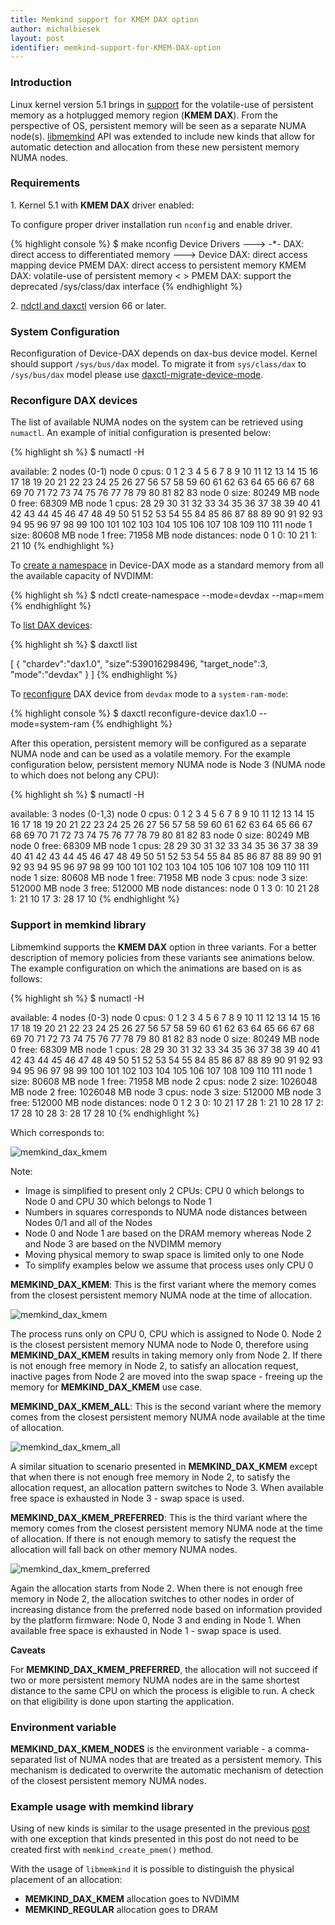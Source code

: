 ```yaml
---
title: Memkind support for KMEM DAX option
author: michalbiesek
layout: post
identifier: memkind-support-for-KMEM-DAX-option
---
```


### Introduction

Linux kernel version 5.1 brings in [support][kernel-patch] for the volatile-use of persistent memory
as a hotplugged memory region (**KMEM DAX**).
From the perspective of OS, persistent memory will be seen as a separate NUMA node(s).
[libmemkind][memkind-release] API was extended to include new kinds that allow for automatic detection and allocation
from these new persistent memory NUMA nodes.

### Requirements

<span>1.</span> Kernel 5.1 with **KMEM DAX** driver enabled:

To configure proper driver installation run `nconfig` and enable driver.

{% highlight console %}
$ make nconfig
	Device Drivers --->
		-*- DAX: direct access to differentiated memory --->
			<M>   Device DAX: direct access mapping device
			<M>     PMEM DAX: direct access to persistent memory
			<M>     KMEM DAX: volatile-use of persistent memory
			< >   PMEM DAX: support the deprecated /sys/class/dax interface
{% endhighlight %}

<span>2.</span> [ndctl and daxctl][ndctl-release] version 66 or later.

### System Configuration

Reconfiguration of Device-DAX depends on dax-bus device model.
Kernel should support `/sys/bus/dax` model. To migrate it from
`sys/class/dax` to `/sys/bus/dax` model please use [daxctl-migrate-device-mode][daxctl-migrate-device-model].

### Reconfigure DAX devices

The list of available NUMA nodes on the system can be retrieved using `numactl`.
An example of initial configuration is presented below:

{% highlight sh %}
$ numactl -H

available: 2 nodes (0-1)
node 0 cpus: 0 1 2 3 4 5 6 7 8 9 10 11 12 13 14 15 16 17 18 19 20 21 22 23 24 25 26 27 56 57 58 59 60 61 62 63 64 65 66 67 68 69 70 71 72 73 74 75 76 77 78 79 80 81 82 83
node 0 size: 80249 MB
node 0 free: 68309 MB
node 1 cpus: 28 29 30 31 32 33 34 35 36 37 38 39 40 41 42 43 44 45 46 47 48 49 50 51 52 53 54 55 84 85 86 87 88 89 90 91 92 93 94 95 96 97 98 99 100 101 102 103 104 105 106 107 108 109 110 111
node 1 size: 80608 MB
node 1 free: 71958 MB
node distances:
node   0   1
  0:  10  21
  1:  21  10
{% endhighlight %}

To [create a namespace][ndctl-create-namespace] in Device-DAX mode as a standard memory from all the available capacity of NVDIMM:

{% highlight sh %}
$ ndctl create-namespace --mode=devdax --map=mem
{% endhighlight %}

To [list DAX devices][daxctl-list]:

{% highlight sh %}
$ daxctl list

[
  {
    "chardev":"dax1.0",
    "size":539016298496,
    "target_node":3,
    "mode":"devdax"
  }
]
{% endhighlight %}

To [reconfigure][daxctl-reconfigure-device] DAX device from `devdax` mode to a `system-ram-mode`:

{% highlight console %}
$ daxctl reconfigure-device dax1.0 --mode=system-ram
{% endhighlight %}

After this operation, persistent memory will be configured as a separate NUMA node and can be used as a volatile memory.
For the example configuration below, persistent memory NUMA node is Node 3 (NUMA node to which does not belong any CPU):

{% highlight sh %}
$ numactl -H

  available: 3 nodes (0-1,3)
node 0 cpus: 0 1 2 3 4 5 6 7 8 9 10 11 12 13 14 15 16 17 18 19 20 21 22 23 24 25 26 27 56 57 58 59 60 61 62 63 64 65 66 67 68 69 70 71 72 73 74 75 76 77 78 79 80 81 82 83
node 0 size: 80249 MB
node 0 free: 68309 MB
node 1 cpus: 28 29 30 31 32 33 34 35 36 37 38 39 40 41 42 43 44 45 46 47 48 49 50 51 52 53 54 55 84 85 86 87 88 89 90 91 92 93 94 95 96 97 98 99 100 101 102 103 104 105 106 107 108 109 110 111
node 1 size: 80608 MB
node 1 free: 71958 MB
node 3 cpus:
node 3 size: 512000 MB
node 3 free: 512000 MB
node distances:
node   0   1   3
  0:  10  21  28
  1:  21  10  17
  3:  28  17  10
{% endhighlight %}

### Support in memkind library

Libmemkind supports the **KMEM DAX** option in three variants.
For a better description of memory policies from these variants  see animations below.
The example configuration on which the animations are based on is as follows:

{% highlight sh %}
$ numactl -H

  available: 4 nodes (0-3)
node 0 cpus: 0 1 2 3 4 5 6 7 8 9 10 11 12 13 14 15 16 17 18 19 20 21 22 23 24 25 26 27 56 57 58 59 60 61 62 63 64 65 66 67 68 69 70 71 72 73 74 75 76 77 78 79 80 81 82 83
node 0 size: 80249 MB
node 0 free: 68309 MB
node 1 cpus: 28 29 30 31 32 33 34 35 36 37 38 39 40 41 42 43 44 45 46 47 48 49 50 51 52 53 54 55 84 85 86 87 88 89 90 91 92 93 94 95 96 97 98 99 100 101 102 103 104 105 106 107 108 109 110 111
node 1 size: 80608 MB
node 1 free: 71958 MB
node 2 cpus:
node 2 size: 1026048 MB
node 2 free: 1026048 MB
node 3 cpus:
node 3 size: 512000 MB
node 3 free: 512000 MB
node distances:
node   0   1   2   3
  0:  10  21  17  28
  1:  21  10  28  17
  2:  17  28  10  28
  3:  28  17  28  10
{% endhighlight %}

Which corresponds to:

![memkind_dax_kmem](/assets/memkind_dax_kmem_config.png)

Note:
- Image is simplified to present only 2 CPUs: CPU 0 which belongs to Node 0 and CPU 30 which belongs to Node 1
- Numbers in squares corresponds to NUMA node distances between Nodes 0/1 and all of the Nodes
- Node 0 and Node 1 are based on the DRAM memory whereas Node 2 and Node 3 are based on the NVDIMM memory
- Moving physical memory to swap space is limited only to one Node
- To simplify examples below we assume that process uses only CPU 0

**MEMKIND_DAX_KMEM**:
This is the first variant where the memory comes from the closest persistent memory NUMA node
at the time of allocation.

![memkind_dax_kmem](/assets/memkind_dax_kmem.gif)

The process runs only on CPU 0, CPU which is assigned to Node 0. Node 2 is the closest persistent memory NUMA node to Node 0,
therefore using **MEMKIND_DAX_KMEM** results in taking memory only from Node 2. If there is not enough free memory in Node 2,
to satisfy an allocation request, inactive pages from Node 2 are moved into the swap space - freeing up the memory for
**MEMKIND_DAX_KMEM** use case.

**MEMKIND_DAX_KMEM_ALL**:
This is the second variant where the memory comes from the closest persistent memory NUMA node
available at the time of allocation.

![memkind_dax_kmem_all](/assets/memkind_dax_kmem_all.gif)

A similar situation to scenario presented in **MEMKIND_DAX_KMEM** except that when there is not enough free
memory in Node 2, to satisfy the allocation request, an allocation pattern switches to Node 3. When available free space is
exhausted in Node 3 - swap space is used.

**MEMKIND_DAX_KMEM_PREFERRED**:
This is the third variant where the memory comes from the closest persistent memory NUMA node at the time
of allocation. If there is not enough memory to satisfy the request the allocation will fall back on other memory
NUMA nodes.

![memkind_dax_kmem_preferred](/assets/memkind_dax_kmem_preferred.gif)

Again the allocation starts from Node 2. When there is not enough free memory in Node 2, the allocation switches to other
nodes in order of increasing distance from the preferred node based on information provided by the platform firmware:
Node 0, Node 3 and ending in Node 1. When available free space is
exhausted in Node 1 - swap space is used.


**Caveats**

For **MEMKIND_DAX_KMEM_PREFERRED**, the allocation will not succeed if two or more
persistent memory NUMA nodes are in the same shortest distance to the same CPU on which the process is eligible to run.
A check on that eligibility is done upon starting the application.

### Environment variable

**MEMKIND_DAX_KMEM_NODES** is the environment variable - a comma-separated list of NUMA nodes that
are treated as a persistent memory. This mechanism is dedicated to overwrite the automatic
mechanism of detection of the closest persistent memory NUMA nodes.

### Example usage with memkind library

Using of new kinds is similar to the usage presented in the previous [post][memkind-basic-usage-post]
with one exception that kinds presented in this post do not need to be created first with `memkind_create_pmem()` method.

With the usage of `libmemkind` it is possible to distinguish the physical placement of an allocation:

- **MEMKIND_DAX_KMEM** allocation goes to NVDIMM
- **MEMKIND_REGULAR** allocation goes to DRAM


[kernel-patch]: https://patchwork.kernel.org/cover/10829019/
[ndctl-release]: https://github.com/pmem/ndctl/releases
[daxctl-migrate-device-model]: https://pmem.io/ndctl/daxctl-migrate-device-model.html
[daxctl-list]: https://pmem.io/ndctl/daxctl-list.html
[daxctl-reconfigure-device]: https://pmem.io/ndctl/daxctl-reconfigure-device.html
[ndctl-create-namespace]: https://pmem.io/ndctl/ndctl-create-namespace.html
[memkind-release]: https://github.com/memkind/memkind/releases/tag/v1.10.0
[memkind-basic-usage-post]: https://pmem.io/2019/12/12/libmemkind.html
